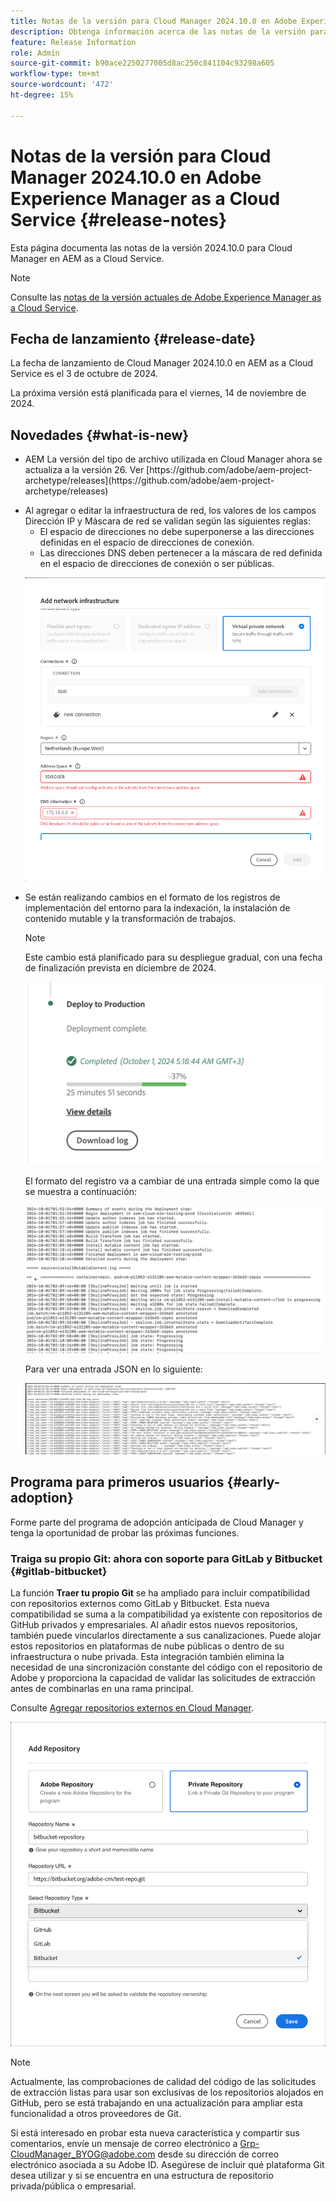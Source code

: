 ```yaml
---
title: Notas de la versión para Cloud Manager 2024.10.0 en Adobe Experience Manager as a Cloud Service
description: Obtenga información acerca de las notas de la versión para Cloud Manager 2024.10.0 en AEM as a Cloud Service.
feature: Release Information
role: Admin
source-git-commit: b90ace2250277005d8ac250c841104c93298a605
workflow-type: tm+mt
source-wordcount: '472'
ht-degree: 15%

---
```


# Notas de la versión para Cloud Manager 2024.10.0 en Adobe Experience Manager as a Cloud Service {#release-notes}

Esta página documenta las notas de la versión 2024.10.0 para Cloud Manager en AEM as a Cloud Service.

>[!NOTE]
>
>Consulte las [notas de la versión actuales de Adobe Experience Manager as a Cloud Service](/help/release-notes/release-notes-cloud/release-notes-current.md).

## Fecha de lanzamiento {#release-date}

La fecha de lanzamiento de Cloud Manager 2024.10.0 en AEM as a Cloud Service es el 3 de octubre de 2024.

La próxima versión está planificada para el viernes, 14 de noviembre de 2024.

## Novedades {#what-is-new}

* <!-- BOTH CS & AMS --> AEM La versión del tipo de archivo utilizada en Cloud Manager ahora se actualiza a la versión 26. Ver [https://github.com/adobe/aem-project-archetype/releases](https://github.com/adobe/aem-project-archetype/releases)

<!-- (CMGR-59817) -->

* <!-- CS ONLY --> Al agregar o editar la infraestructura de red, los valores de los campos Dirección IP y Máscara de red se validan según las siguientes reglas:

   * El espacio de direcciones no debe superponerse a las direcciones definidas en el espacio de direcciones de conexión.
   * Las direcciones DNS deben pertenecer a la máscara de red definida en el espacio de direcciones de conexión o ser públicas.

  ![Agregar cuadro de diálogo de infraestructura de red](/help/implementing/cloud-manager/release-notes/assets/network-infrastructure-add.png)

* <!-- CS ONLY --> Se están realizando cambios en el formato de los registros de implementación del entorno para la indexación, la instalación de contenido mutable y la transformación de trabajos.

  >[!NOTE]
  >
  >Este cambio está planificado para su despliegue gradual, con una fecha de finalización prevista en diciembre de 2024.

  ![Implementar en la tarjeta de producción](/help/implementing/cloud-manager/release-notes/assets/deploy-to-production-card.png)

  El formato del registro va a cambiar de una entrada simple como la que se muestra a continuación:

  ![Archivo de registro que muestra entradas simples](/help/implementing/cloud-manager/release-notes/assets/log-file-simple-entry.png)

  Para ver una entrada JSON en lo siguiente:

  ![Archivo de registro que muestra las entradas json](/help/implementing/cloud-manager/release-notes/assets/log-file-json-entry.png)


## Programa para primeros usuarios {#early-adoption}

Forme parte del programa de adopción anticipada de Cloud Manager y tenga la oportunidad de probar las próximas funciones.

### Traiga su propio Git: ahora con soporte para GitLab y Bitbucket {#gitlab-bitbucket}

<!-- BOTH CS & AMS -->

La función **Traer tu propio Git** se ha ampliado para incluir compatibilidad con repositorios externos como GitLab y Bitbucket. Esta nueva compatibilidad se suma a la compatibilidad ya existente con repositorios de GitHub privados y empresariales. Al añadir estos nuevos repositorios, también puede vincularlos directamente a sus canalizaciones. Puede alojar estos repositorios en plataformas de nube públicas o dentro de su infraestructura o nube privada. Esta integración también elimina la necesidad de una sincronización constante del código con el repositorio de Adobe y proporciona la capacidad de validar las solicitudes de extracción antes de combinarlas en una rama principal.

Consulte [Agregar repositorios externos en Cloud Manager](/help/implementing/cloud-manager/managing-code/external-repositories.md).

![Cuadro de diálogo Agregar repositorio](/help/implementing/cloud-manager/release-notes/assets/repositories-add-release-notes.png)

>[!NOTE]
>
>Actualmente, las comprobaciones de calidad del código de las solicitudes de extracción listas para usar son exclusivas de los repositorios alojados en GitHub, pero se está trabajando en una actualización para ampliar esta funcionalidad a otros proveedores de Git.

Si está interesado en probar esta nueva característica y compartir sus comentarios, envíe un mensaje de correo electrónico a [Grp-CloudManager_BYOG@adobe.com](mailto:Grp-CloudManager_BYOG@adobe.com) desde su dirección de correo electrónico asociada a su Adobe ID. Asegúrese de incluir qué plataforma Git desea utilizar y si se encuentra en una estructura de repositorio privada/pública o empresarial.


<!-- ## Bug fixes




## Known Issues {#known-issues} -->
